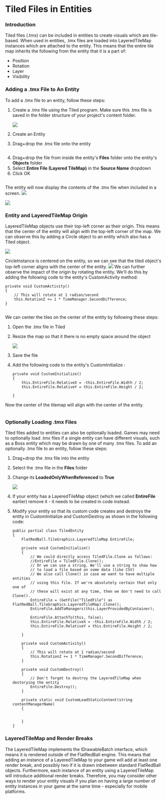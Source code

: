 # Tiled Files in Entities

### Introduction

Tiled files (.tmx) can be included in entities to create visuals which are tile-based. When used in entities, .tmx files are loaded into LayeredTileMap instances which are attached to the entity. This means that the entire tile map inherits the following from the entity that it is a part of:

* Position
* Rotation
* Layer
* Visibility

### Adding a .tmx File to An Entity

To add a .tmx file to an entity, follow these steps:

1.  Create a .tmx file using the Tiled program. Make sure this .tmx file is saved in the folder structure of your project's content folder.

    ![](../.gitbook/assets/2017-09-img\_59cae5f4e8a70.png)
2. Create an Entity
3. Drag+drop the .tmx file onto the entity

<figure><img src="../.gitbook/assets/2017-09-2017-09-26_17-28-57.gif" alt=""><figcaption></figcaption></figure>

4. Drag+drop the file from inside the entity's **Files** folder onto the entity's **Objects** folder
5. Select **Entire File (Layered TileMap)** in the **Source Name** dropdown
6. Click OK

<figure><img src="../.gitbook/assets/2017-09-2017-09-26_17-33-51.gif" alt=""><figcaption></figcaption></figure>

The entity will now display the contents of the .tmx file when included in a screen. ![](../.gitbook/assets/2017-09-img\_59cae57528f71.png)

![](../.gitbook/assets/2017-09-img\_59cae5a9912b2.png)

### Entity and LayeredTileMap Origin

LayeredTileMap objects use their top-left corner as their origin. This means that the center of the entity will align with the top-left corner of the map. We can observe this by adding a Circle object to an entity which also has a Tiled object.

![](../.gitbook/assets/2017-09-img\_59cae6bc94570.png)

CircleInstance is centered on the entity, so we can see that the tiled object's top-left corner aligns with the center of the entity. ![](../.gitbook/assets/2017-09-img\_59cae6fe1d451.png) We can further observe the impact of the origin by rotating the entity. We'll do this by adding the following code to the entity's CustomActivity method:

```lang:c#
private void CustomActivity()
{
    // This will rotate at 1 radian/second
    this.RotationZ += 1 * TimeManager.SecondDifference;
}
```

<figure><img src="../.gitbook/assets/2017-09-2017-09-26_17-49-07.gif" alt=""><figcaption></figcaption></figure>

We can center the tiles on the center of the entity by following these steps:

1. Open the .tmx file in Tiled
2.  Resize the map so that it there is no empty space around the object

    ![](../.gitbook/assets/2017-09-img\_59caea24d5420.png)
3. Save the file
4.  Add the following code to the entity's CustomInitialize :

    ```lang:c#
    private void CustomInitialize()
    {
        this.EntireFile.RelativeX = -this.EntireFile.Width / 2;
        this.EntireFile.RelativeY = this.EntireFile.Height / 2;

    }
    ```

Now the center of the tilemap will align with the center of the entity.

<figure><img src="../.gitbook/assets/2017-09-2017-09-26_18-04-51.gif" alt=""><figcaption></figcaption></figure>

### Optionally Loading .tmx Files

Tiled files added to entities can also be optionally loaded. Games may need to optionally load .tmx files if a single entity can have different visuals, such as a Boss entity which may be drawn by one of many .tmx files. To add an optionally .tmx file to an entity, follow these steps:

1. Drag+drop the .tmx file into the entity
2. Select the .tmx file in the **Files** folder
3.  Change its **LoadedOnlyWhenReferenced** to **True**

    ![](../.gitbook/assets/2017-09-img\_59caeeb437173.png)
4. If your entity has a LayeredTileMap object (which we called **EntireFile** earlier) remove it - it needs to be created in code instead.
5.  Modify your entity so that its custom code creates and destroys the entity in CustomInitialize and CustomDestroy as shown in the following code:

    ```lang:c#
    public partial class TiledEntity
    {
        FlatRedBall.TileGraphics.LayeredTileMap EntireFile;

        private void CustomInitialize()
        {
            // We could directly access TiledFile.Clone as follows:
            //EntireFile = TiledFile.Clone();
            // Or we can use a string. We'll use a string to show how
            // to load a file based on some data (like CSV)
            // We also call Clone() in case we want to have multiple entities
            // using this file. If we're absolutely certain that only one of
            // these will exist at any time, then we don't need to call Clone().
            EntireFile = (GetFile("TiledFile") as FlatRedBall.TileGraphics.LayeredTileMap).Clone();
            EntireFile.AddToManagers(this.LayerProvidedByContainer);

            EntireFile.AttachTo(this, false);
            this.EntireFile.RelativeX = -this.EntireFile.Width / 2;
            this.EntireFile.RelativeY = this.EntireFile.Height / 2;

        }

        private void CustomActivity()
        {
            // This will rotate at 1 radian/second
            this.RotationZ += 1 * TimeManager.SecondDifference;
        }

        private void CustomDestroy()
        {
            // Don't forget to destroy the LayeredTileMap when destorying the entity
            EntireFile.Destroy();
        }

        private static void CustomLoadStaticContent(string contentManagerName)
        {


        }
    }
    ```

### LayeredTileMap and Render Breaks

The LayeredTileMap implements the IDrawableBatch interface, which means it is rendered outside of the FlatRedBall engine. This means that adding an instance of a LayeredTileMap to your game will add at least one render break, and possibly two if it is drawn inbetween standard FlatRedBall objects. Furthermore, each instance of an entity using a LayeredTileMap will introduce additional render breaks. Therefore, you may consider other ways to render your entity visuals if you plan on having a large number of entity instances in your game at the same time - especially for mobile platforms.

